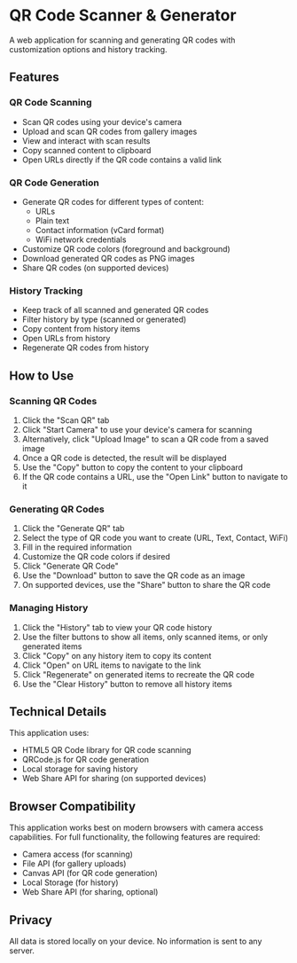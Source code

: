 # QR Code Scanner & Generator

A web application for scanning and generating QR codes with customization options and history tracking.

## Features

### QR Code Scanning
- Scan QR codes using your device's camera
- Upload and scan QR codes from gallery images
- View and interact with scan results
- Copy scanned content to clipboard
- Open URLs directly if the QR code contains a valid link

### QR Code Generation
- Generate QR codes for different types of content:
  - URLs
  - Plain text
  - Contact information (vCard format)
  - WiFi network credentials
- Customize QR code colors (foreground and background)
- Download generated QR codes as PNG images
- Share QR codes (on supported devices)

### History Tracking
- Keep track of all scanned and generated QR codes
- Filter history by type (scanned or generated)
- Copy content from history items
- Open URLs from history
- Regenerate QR codes from history

## How to Use

### Scanning QR Codes
1. Click the "Scan QR" tab
2. Click "Start Camera" to use your device's camera for scanning
3. Alternatively, click "Upload Image" to scan a QR code from a saved image
4. Once a QR code is detected, the result will be displayed
5. Use the "Copy" button to copy the content to your clipboard
6. If the QR code contains a URL, use the "Open Link" button to navigate to it

### Generating QR Codes
1. Click the "Generate QR" tab
2. Select the type of QR code you want to create (URL, Text, Contact, WiFi)
3. Fill in the required information
4. Customize the QR code colors if desired
5. Click "Generate QR Code"
6. Use the "Download" button to save the QR code as an image
7. On supported devices, use the "Share" button to share the QR code

### Managing History
1. Click the "History" tab to view your QR code history
2. Use the filter buttons to show all items, only scanned items, or only generated items
3. Click "Copy" on any history item to copy its content
4. Click "Open" on URL items to navigate to the link
5. Click "Regenerate" on generated items to recreate the QR code
6. Use the "Clear History" button to remove all history items

## Technical Details

This application uses:
- HTML5 QR Code library for QR code scanning
- QRCode.js for QR code generation
- Local storage for saving history
- Web Share API for sharing (on supported devices)

## Browser Compatibility

This application works best on modern browsers with camera access capabilities. For full functionality, the following features are required:
- Camera access (for scanning)
- File API (for gallery uploads)
- Canvas API (for QR code generation)
- Local Storage (for history)
- Web Share API (for sharing, optional)

## Privacy

All data is stored locally on your device. No information is sent to any server.
